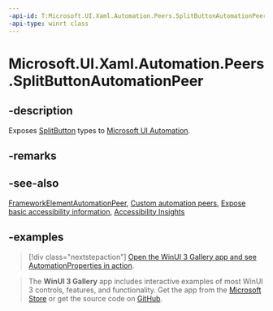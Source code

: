 ```yaml
---
-api-id: T:Microsoft.UI.Xaml.Automation.Peers.SplitButtonAutomationPeer
-api-type: winrt class
---
```


# Microsoft.UI.Xaml.Automation.Peers.SplitButtonAutomationPeer

<!--
public class SplitButtonAutomationPeer : Windows.UI.Xaml.Automation.Peers.FrameworkElementAutomationPeer, Windows.UI.Xaml.Automation.Provider.IExpandCollapseProvider, Windows.UI.Xaml.Automation.Provider.IInvokeProvider
-->

## -description

Exposes [SplitButton](../microsoft.ui.xaml.controls/splitbutton.md) types to [Microsoft UI Automation](/windows/win32/winauto/entry-uiauto-win32).

## -remarks

## -see-also

[FrameworkElementAutomationPeer](/uwp/api/windows.ui.xaml.automation.peers.frameworkelementautomationpeer), [Custom automation peers](/windows/apps/design/accessibility/custom-automation-peers), [Expose basic accessibility information](/windows/apps/design/accessibility/basic-accessibility-information), [Accessibility Insights](https://accessibilityinsights.io/)

## -examples

> [!div class="nextstepaction"]
> [Open the WinUI 3 Gallery app and see AutomationProperties in action](winui3gallery:/item/AutomationProperties).

> The **WinUI 3 Gallery** app includes interactive examples of most WinUI 3 controls, features, and functionality. Get the app from the [Microsoft Store](https://www.microsoft.com/store/productId/9P3JFPWWDZRC) or get the source code on [GitHub](https://github.com/microsoft/WinUI-Gallery).
